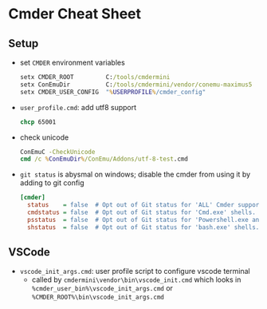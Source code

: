 # Cmder Cheat Sheet

## Setup

- set `CMDER` environment variables
  
  ```bat
  setx CMDER_ROOT         C:/tools/cmdermini
  setx ConEmuDir          C:/tools/cmdermini/vendor/conemu-maximus5
  setx CMDER_USER_CONFIG  "%USERPROFILE%/cmder_config"
  ```

- `user_profile.cmd`: add utf8 support
  
  ```bat
  chcp 65001 
  ```

- check unicode
  
  ```bat
  ConEmuC -CheckUnicode
  cmd /c %ConEmuDir%/ConEmu/Addons/utf-8-test.cmd
  ```

- `git status` is abysmal on windows; disable the cmder from using it by adding to git config
  
  ```ini
  [cmder]
    status    = false  # Opt out of Git status for 'ALL' Cmder supported shells.
    cmdstatus = false  # Opt out of Git status for 'Cmd.exe' shells.
    psstatus  = false  # Opt out of Git status for 'Powershell.exe and 'Pwsh.exe' shells.
    shstatus  = false  # Opt out of Git status for 'bash.exe' shells.
  ```

## VSCode

- `vscode_init_args.cmd`: user profile script to configure vscode terminal
  - called by `cmdermini\vendor\bin\vscode_init.cmd` which looks in `%cmder_user_bin%\vscode_init_args.cmd` or `%CMDER_ROOT%\bin\vscode_init_args.cmd`
